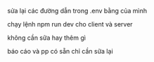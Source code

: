 sửa lại các đường dẫn trong .env bằng của mình 

chạy lệnh npm run dev cho client và server

không cần sữa hay thêm gì

báo cáo và pp có sẵn chỉ cần sữa lại
